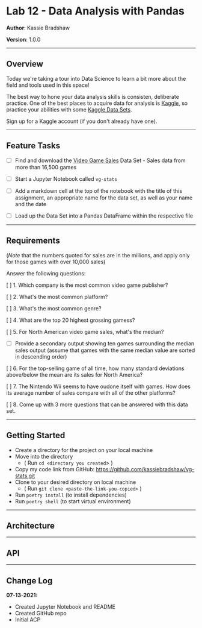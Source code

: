 # Lab 12 - Data Analysis with Pandas

**Author**: Kassie Bradshaw

**Version**: 1.0.0

---

## Overview
<!-- Provide a high level overview of what this application is and why you are building it, beyond the fact that it's an assignment for a Code Fellows 401 class. (i.e. What's your problem domain?) -->

Today we're taking a tour into Data Science to learn a bit more about the field and tools used in this space!

The best way to hone your data analysis skills is consisten, deliberate practice. One of the best places to acquire data for analysis is [Kaggle](https://www.kaggle.com/), so practice your abilities with some [Kaggle Data Sets](https://www.kaggle.com/datasets).

Sign up for a Kaggle account (if you don't already have one).

---

## Feature Tasks

* [ ] Find and download the [Video Game Sales](https://www.kaggle.com/gregorut/videogamesales) Data Set - Sales data from more than 16,500 games

* [ ] Start a Jupyter Notebook called `vg-stats`
* [ ] Add a markdown cell at the top of the notebook with the title of this assignment, an appropriate name for the data set, as well as your name and the date
* [ ] Load up the Data Set into a Pandas DataFrame within the respective file

---

## Requirements

(*Note* that the numbers quoted for sales are in the millions, and apply only for those games with over 10,000 sales)

Answer the following questions:

[ ] 1. Which company is the most common video game publisher?

[ ] 2. What's the most common platform?

[ ] 3. What's the most common genre?

[ ] 4. What are the top 20 highest grossing gamess?

[ ] 5. For North American video game sales, what's the median?

* [ ] Provide a secondary output showing ten games surrounding the median sales output (assume that games with the same median value are sorted in descending order)

[ ] 6. For the top-selling game of all time, how many standard deviations above/below the mean are its sales for North America?

[ ] 7. The Nintendo Wii seems to have oudone itself with games. How does its average number of sales compare with all of the other platforms?

[ ] 8. Come up with 3 more questions that can be answered with this data set.

---

## Getting Started
<!-- What are the steps that a user must take in order to build this app on their own machine and get it running? -->

* Create a directory for the project on your local machine
* Move into the directory
  * ( Run `cd <directory you created`> )
* Copy my code link from GitHub: <https://github.com/kassiebradshaw/vg-stats.git>
* Clone to your desired directory on local machine
  * ( Run `git clone <paste-the-link-you-copied>` )
* Run `poetry install` (to install dependencies)
* Run `poetry shell` (to start virtual environment)

---

## Architecture

<!-- Provide a detailed description of the application design. What technologies (languages, libraries, etc) you're using, and any other relevant design information. This is also an area which you can include any visuals; flow charts, example usage gifs, screen captures, etc.-->

---

## API

<!-- Provide detailed instructions for your applications usage. This should include any methods or endpoints available to the user/client/developer. Each section should be formatted to provide clear syntax for usage, example calls including input data requirements and options, and example responses or return values. -->

---

## Change Log

**07-13-2021:**

* Created Jupyter Notebook and README
* Created GitHub repo
* Initial ACP
